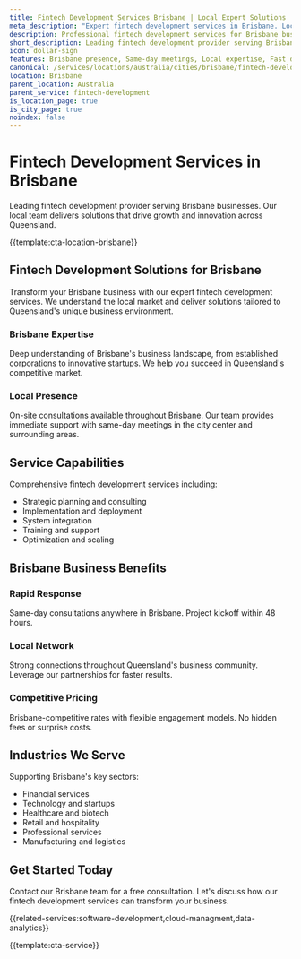 ```yaml
---
title: Fintech Development Services Brisbane | Local Expert Solutions
meta_description: "Expert fintech development services in Brisbane. Local team, same-day consultations, proven results. Transform your business today."
description: Professional fintech development services for Brisbane businesses
short_description: Leading fintech development provider serving Brisbane and Queensland.
icon: dollar-sign
features: Brisbane presence, Same-day meetings, Local expertise, Fast deployment, Competitive rates, Proven track record
canonical: /services/locations/australia/cities/brisbane/fintech-development-brisbane.html
location: Brisbane
parent_location: Australia
parent_service: fintech-development
is_location_page: true
is_city_page: true
noindex: false
---
```


# Fintech Development Services in Brisbane

Leading fintech development provider serving Brisbane businesses. Our local team delivers solutions that drive growth and innovation across Queensland.

{{template:cta-location-brisbane}}

## Fintech Development Solutions for Brisbane

Transform your Brisbane business with our expert fintech development services. We understand the local market and deliver solutions tailored to Queensland's unique business environment.

### Brisbane Expertise

Deep understanding of Brisbane's business landscape, from established corporations to innovative startups. We help you succeed in Queensland's competitive market.

### Local Presence

On-site consultations available throughout Brisbane. Our team provides immediate support with same-day meetings in the city center and surrounding areas.

## Service Capabilities

Comprehensive fintech development services including:
- Strategic planning and consulting
- Implementation and deployment
- System integration
- Training and support
- Optimization and scaling

## Brisbane Business Benefits

### Rapid Response
Same-day consultations anywhere in Brisbane. Project kickoff within 48 hours.

### Local Network
Strong connections throughout Queensland's business community. Leverage our partnerships for faster results.

### Competitive Pricing
Brisbane-competitive rates with flexible engagement models. No hidden fees or surprise costs.

## Industries We Serve

Supporting Brisbane's key sectors:
- Financial services
- Technology and startups
- Healthcare and biotech
- Retail and hospitality
- Professional services
- Manufacturing and logistics

## Get Started Today

Contact our Brisbane team for a free consultation. Let's discuss how our fintech development services can transform your business.

{{related-services:software-development,cloud-managment,data-analytics}}

{{template:cta-service}}
